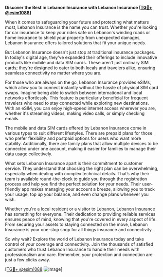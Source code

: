 **Discover the Best in Lebanon Insurance with Lebanon Insurance [[TG💪+ @esim1088](https://t.me/s/esim1088)]**

When it comes to safeguarding your future and protecting what matters most, Lebanon Insurance is the name you can trust. Whether you're looking for car insurance to keep your rides safe on Lebanon's winding roads or home insurance to shield your property from unexpected damages, Lebanon Insurance offers tailored solutions that fit your unique needs.

But Lebanon Insurance doesn't just stop at traditional insurance packages. In today's digital age, they've expanded their offerings to include innovative products like mobile and data SIM cards. These aren't just ordinary SIM cards; they're designed to cater to both locals and travelers alike, ensuring seamless connectivity no matter where you are.

For those who are always on the go, Lebanon Insurance provides eSIMs, which allow you to connect instantly without the hassle of physical SIM card swaps. Imagine being able to switch between international and local networks effortlessly. This feature is particularly beneficial for frequent travelers who need to stay connected while exploring new destinations. With an eSIM, you can enjoy high-speed internet access wherever you are, whether it's streaming videos, making video calls, or simply checking emails.

The mobile and data SIM cards offered by Lebanon Insurance come in various types to suit different lifestyles. There are prepaid plans for those who prefer flexibility and postpaid options for users who want more stability. Additionally, there are family plans that allow multiple devices to be connected under one account, making it easier for families to manage their data usage collectively.

What sets Lebanon Insurance apart is their commitment to customer service. They understand that choosing the right plan can be overwhelming, especially when dealing with complex technical details. That’s why their team is available round-the-clock to guide you through the registration process and help you find the perfect solution for your needs. Their user-friendly app makes managing your account a breeze, allowing you to track your usage, top up your balance, and even change plans whenever you wish.

Whether you're a local resident or a visitor to Lebanon, Lebanon Insurance has something for everyone. Their dedication to providing reliable services ensures peace of mind, knowing that you're covered in every aspect of life. From securing your assets to staying connected on the move, Lebanon Insurance is your one-stop shop for all things insurance and connectivity.

So why wait? Explore the world of Lebanon Insurance today and take control of your coverage and connectivity. Join the thousands of satisfied customers who trust Lebanon Insurance to handle their needs with professionalism and care. Remember, your protection and connection are just a few clicks away.

[[TG💪+ @esim1088](https://t.me/s/esim1088) ![Image](https://i.postimg.cc/Y0z9fWf4/image.png)]